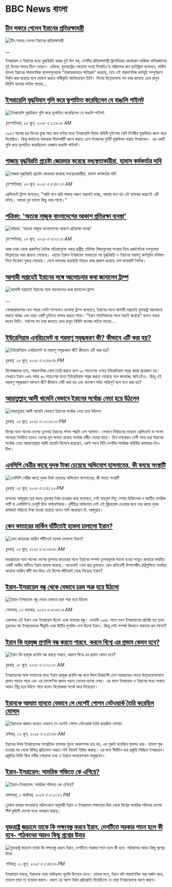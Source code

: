 # BBC News বাংলা## [চীন সফরে গেলেন ইরানের প্রতিরক্ষামন্ত্রী](https://www.bbc.co.uk/bengali/live/cy8g7lvnw94t?at_campaign=githubrss)![চীন সফরে গেলেন ইরানের প্রতিরক্ষামন্ত্রী](https://ichef.bbci.co.uk/ace/standard/240/cpsprodpb/98e9/live/633eddc0-5249-11f0-8485-7bd50fa63665.jpg)__ইসরায়েল ও ইরানের মধ্যে যুদ্ধবিরতি বন্ধের দুই দিন পর, দেশটির প্রতিরক্ষামন্ত্রী ব্রিগেডিয়ার জেনারেল আজিজ নাসিরজাদেহ দুই দিনের সফরে চীনে গেছেন। এদিকে, যুক্তরাষ্ট্রের গোয়েন্দা সংস্থা সিআইএ’র পরিচালক জন র‍্যাটক্লিফ বলেছেন, মার্কিন হামলা ইরানের পারমাণবিক স্থাপনাগুলোকে "মারাত্মকভাবে ক্ষতিগ্রস্ত" করেছে, তবে ওই পারমাণবিক কর্মসূচি সম্পূর্ণরূপে নির্মূল করা হয়েছে বলে ঘোষণা করতে অস্বীকৃতি জানিয়েছেন তিনি। দিনের উল্লেখযোগ্য সব খবর জানতে চোখ রাখুন বিবিসি বাংলার লাইভ পাতায়...## [ইসরায়েলি যুদ্ধবিমান গুলি করে ভূপাতিত করেছিলেন যে বাঙালি পাইলট](https://www.bbc.com/bengali/articles/cx2vgyzvjzlo?at_campaign=githubrss)![ইসরায়েলি যুদ্ধবিমান গুলি করে ভূপাতিত করেছিলেন যে বাঙালি পাইলট](https://ichef.bbci.co.uk/ace/ws/240/cpsprodpb/8474/live/82f77130-51aa-11f0-8485-7bd50fa63665.jpg)_বৃহস্পতিবার, ২৬ জুন, ২০২৫ এ ১:১৯:৫০ AM_১৯৬৭ সালের ছয় দিনের যুদ্ধে মাত্র আধ ঘণ্টার মধ্যে ইসরায়েলি বিমান বাহিনী দুইশোর বেশি মিশরীয় যুদ্ধবিমান ধ্বংস করে দিয়েছিল। কিন্তু জর্ডানের মাফরাক বিমানঘাঁটি ধ্বংস  করতে এসে নিজেদের দুইটি যুদ্ধবিমান হারায় ইসরায়েল। এর একটি গুলি করে ভূপাতিত করেছিলেন একজন বাঙালি পাইলট।## [গাজায় যুদ্ধবিরতি প্রচেষ্টা জোরদার করেছে মধ্যস্থতাকারীরা, হামাস কর্মকর্তার দাবি](https://www.bbc.com/bengali/articles/cpvj4717elyo?at_campaign=githubrss)![গাজায় যুদ্ধবিরতি প্রচেষ্টা জোরদার করেছে মধ্যস্থতাকারীরা, হামাস কর্মকর্তার দাবি](https://ichef.bbci.co.uk/ace/ws/240/cpsprodpb/22ce/live/f2bbfe00-523b-11f0-8485-7bd50fa63665.jpg)_বৃহস্পতিবার, ২৬ জুন, ২০২৫ এ ৫:৪৮:২৭ AM_প্রেসিডেন্ট ট্রাম্প বলেছেন, "আমি মনে করি গাজায় দারুণ অগ্রগতি হচ্ছে, আমার মনে হয় এই হামলার কারণেই এটি ঘটছে। আমরা খুব ভালো কিছু খবর পাবো।"## [পত্রিকা: 'অত্যন্ত নাজুক বাংলাদেশের আকাশ প্রতিরক্ষা ব্যবস্থা'](https://www.bbc.com/bengali/articles/cr5v274p076o?at_campaign=githubrss)![পত্রিকা: 'অত্যন্ত নাজুক বাংলাদেশের আকাশ প্রতিরক্ষা ব্যবস্থা'](https://ichef.bbci.co.uk/ace/ws/240/cpsprodpb/e033/live/54ebd300-5239-11f0-9f3d-2dbbe1ed669c.jpg)_বৃহস্পতিবার, ২৬ জুন, ২০২৫ এ ৩:০১:৩১ AM_আজ ঢাকা থেকে প্রকাশিত দৈনিক পত্রিকাগুলো খবরে রাষ্ট্রীয় মৌলিক বিষয়গুলোয় সংস্কার নিয়ে রাজনৈতিক দলগুলোর ভিন্নমতের খবর প্রাধান্য পেয়েছে। এছাড়া ইরান-ইসরায়েল সংঘাতের পর যুদ্ধবিরতি ও ইরানের পরমাণু কর্মসূচির ভবিষ্যৎ নিয়ে বিশ্লেষণ গুরুত্ব পেয়েছে। দেশে মাদকের ছড়াছড়ি নিয়েও খবর প্রকাশ করেছে বেশ কয়েকটি দৈনিক।## [আগামী সপ্তাহেই ইরানের সঙ্গে আলোচনার কথা জানালেন ট্রাম্প](https://www.bbc.co.uk/bengali/live/c0l41w03g58t?at_campaign=githubrss)![আগামী সপ্তাহেই ইরানের সঙ্গে আলোচনার কথা জানালেন ট্রাম্প](https://ichef.bbci.co.uk/ace/standard/240/cpsprodpb/7b46/live/66a60130-51d3-11f0-8485-7bd50fa63665.jpg)__নেদারল্যান্ডসের হেগ শহরে নেটো সম্মেলনে ডোনাল্ড ট্রাম্প বলেছেন, ইরানের সাথে আগামী সপ্তাহেই যুক্তরাষ্ট্র আলোচনা করতে যাচ্ছে এবং তারা একটি চুক্তিতে স্বাক্ষর করতে পারে। "ইরান সাহসিকতার সাথে লড়াই করেছে" বলেও মন্তব্য করেন তিনি। সর্বশেষ সব তথ্য জানতে চোখ রাখুন বিবিসি বাংলার লাইভ পাতায়....## [ইউরেনিয়াম এনরিচমেন্ট বা পরমাণু সমৃদ্ধকরণ কী? কীভাবে এটি করা হয়?](https://www.bbc.com/bengali/articles/cqx204rg9nlo?at_campaign=githubrss)![ইউরেনিয়াম এনরিচমেন্ট বা পরমাণু সমৃদ্ধকরণ কী? কীভাবে এটি করা হয়?](https://ichef.bbci.co.uk/ace/ws/240/cpsprodpb/fc42/live/09e9f6d0-51d4-11f0-a2ff-17a82c2e8bc4.jpg)_বুধবার, ২৫ জুন, ২০২৫ এ ৩:৪৬:৪১ PM_বিশেষজ্ঞদের মতে, পারমাণবিক বোমা তৈরি করতে হলে ৯০ শতাংশের ওপরে ইউরেনিয়াম সমৃদ্ধ করার প্রয়োজন হয়। সেখানে ইরান এখন পর্যন্ত ৬০ শতাংশের মতো ইউরেনিয়াম সমৃদ্ধ করতে পেরেছে বলে জানাচ্ছে আইএইএ। কিন্তু এই পরমাণু সমৃদ্ধকরণ আসলে কী? কীভাবে সেটি করা হয় এবং কতক্ষণ পর্যন্ত শান্তিপূর্ণ বলে মনে করা হয়?## [আয়াতুল্লাহ আলী খামেনি যেভাবে ইরানের সর্বোচ্চ নেতা হয়ে উঠলেন](https://www.bbc.com/bengali/articles/cvg458zq3wno?at_campaign=githubrss)![আয়াতুল্লাহ আলী খামেনি যেভাবে ইরানের সর্বোচ্চ নেতা হয়ে উঠলেন](https://ichef.bbci.co.uk/ace/ws/240/cpsprodpb/8e7e/live/2da023a0-51b7-11f0-b4be-8f7caf53b80c.jpg)_বুধবার, ২৫ জুন, ২০২৫ এ ১২:৩১:১৩ PM_বিশ্বের অন্য অনেক দেশের তুলনায় ইরানের শাসন পদ্ধতি বেশ আলাদা। সেখানে নির্বাচনের মাধ্যমে প্রেসিডেন্ট বা সংসদ সদস্যরা নির্বাচিত হলেও দেশের মূল ক্ষমতা রয়েছে সর্বোচ্চ ধর্মীয় নেতার হাতে। তিন দশকেরও বেশী সময় ধরে ইরানের সর্বোচ্চ নেতা আয়াতোল্লাহ আলী খামেনি হিসেবে রয়েছেন, একই সাথে যিনি দেশটির সামরিক বাহিনীর কমান্ডার-ইন-চীফ।## [এনসিপি নেত্রীর কাছে দুদক টাকা চেয়েছে অভিযোগ হাসনাতের, কী বলছে সংস্থাটি](https://www.bbc.com/bengali/articles/crk6nd4623go?at_campaign=githubrss)![এনসিপি নেত্রীর কাছে দুদক টাকা চেয়েছে অভিযোগ হাসনাতের, কী বলছে সংস্থাটি](https://ichef.bbci.co.uk/ace/ws/240/cpsprodpb/032f/live/ab42d000-51ad-11f0-93b8-19c0eb10ae72.jpg)_বুধবার, ২৫ জুন, ২০২৫ এ ১:৪১:২৯ PM_হাসনাত আব্দুল্লাহ যার কাছে দুদকের টাকা চাওয়ার কথা বলেছেন, সেই মাহমুদা মিতু পেশায় চিকিৎসক ও জাতীয় নাগরিক পার্টি বা এনসিপি'র ডেপুটি চিফ অর্গানাইজার। দুর্নীতির অভিযোগ নেই এই ক্লিয়ারেন্স দেওয়ার জন্য তার কাছে দুদক কর্মকর্তা পরিচয়ে টাকা চাওয়া হয়েছে বলেও দাবি করেছেন মি. আব্দুল্লাহ।## [কেন কাতারের মার্কিন ঘাঁটিতেই হামলা চালালো ইরান?](https://www.bbc.com/bengali/articles/c0rvzg4v4wpo?at_campaign=githubrss)![কেন কাতারের মার্কিন ঘাঁটিতেই হামলা চালালো ইরান?](https://ichef.bbci.co.uk/ace/ws/240/cpsprodpb/2718/live/cf2b5aa0-5194-11f0-8485-7bd50fa63665.jpg)_বুধবার, ২৫ জুন, ২০২৫ এ ৯:৩৩:৪০ AM_মধ্যপ্রাচ্যের অন্য অনেক দেশের তুলনায় কাতারের সাথে ইরানের সম্পর্ক তুলনামূলক ভালো হওয়া সত্ত্বেও কাতারে অবস্থিত একটি মার্কিন ঘাটিতে ইরান হামলা করেছে। অনেকেই এখন প্রশ্ন তুলছেন: কেন প্রতিবেশী উপসাগরীয় রাষ্ট্রগুলিতে অবস্থিত অন্যান্য মার্কিন ঘাঁটি বাদ দিয়ে এই বিশেষ ঘাঁটিকেই বেছে নিয়েছে ইরান?## [ইরান-ইসরায়েল বন্ধু থেকে যেভাবে চরম শত্রু হয়ে উঠলো](https://www.bbc.com/bengali/articles/cv2z9w0x9j2o?at_campaign=githubrss)![ইরান-ইসরায়েল বন্ধু থেকে যেভাবে চরম শত্রু হয়ে উঠলো](https://ichef.bbci.co.uk/ace/ws/240/cpsprodpb/9a7a/live/d4ac78d0-820e-11ee-9def-dd806bd53fa5.jpg)_সোমবার, ১৩ নভেম্বর, ২০২৩ এ ৬:৩৫:১৪ AM_একসময় এই ইরান এবং ইসরায়েল ছিলো একে অপরের বন্ধু। এমনকি ১৯৪৮ সালে যখন ইসরায়েলের প্রতিষ্ঠা হয় তখন তুরস্কের পর ইসরায়েলকে স্বীকৃতি দেয়া দ্বিতীয় মুসলিম দেশ ছিলো ইরান।  কিন্তু সেই সম্পর্ক কিভাবে শত্রুতায় রূপ নিলো?## [ইরান কি হরমুজ প্রণালি বন্ধ করতে পারবে, করলে বিশ্বে এর প্রভাব কেমন হবে?](https://www.bbc.com/bengali/articles/cx2v8nxqjrwo?at_campaign=githubrss)![ইরান কি হরমুজ প্রণালি বন্ধ করতে পারবে, করলে বিশ্বে এর প্রভাব কেমন হবে?](https://ichef.bbci.co.uk/ace/ws/240/cpsprodpb/205f/live/19bc7f20-4b61-11f0-86d5-3b52b53af158.jpg)_বুধবার, ১৮ জুন, ২০২৫ এ ২:০১:২৮ AM_ইসরায়েলের সঙ্গে সংঘাতের মধ্যে ইরান হরমুজ প্রণালি বন্ধ করে দিলে বিশ্বব্যাপী তেল সরবরাহের ক্ষেত্রে উল্লেখযোগ্যভাবে প্রভাব পড়তে পারে এবং এর তাৎক্ষণিক প্রভাব পড়বে তেলের দামের ওপর। এর ফলে ইসরায়েল ও ইরানের মধ্যে সংঘাত আরও তীব্র হয়ে উঠতে পারে বলেও বিশ্লেষকরা সতর্ক করে দিয়েছেন।## [ইরানকে আঘাত হানতে যেভাবে সে দেশেই গোপন নেটওয়ার্ক তৈরি করেছিল মোসাদ](https://www.bbc.com/bengali/articles/c994r8jydnmo?at_campaign=githubrss)![ইরানকে আঘাত হানতে যেভাবে সে দেশেই গোপন নেটওয়ার্ক তৈরি করেছিল মোসাদ](https://ichef.bbci.co.uk/ace/ws/240/cpsprodpb/b0f2/live/21159100-4e7f-11f0-86d5-3b52b53af158.jpg)_রবিবার, ২২ জুন, ২০২৫ এ ১:৫১:৫৮ AM_ইরানের উপর ইসরায়েলের সাম্প্রতিক হামলার সূচনা আকাশপথ ধরে নয়, এর শুরুটা হয়েছিল স্থলপথ ধরে। হামলা শুরু হওয়ার পর থেকে বিভিন্ন প্রতিবেদন অন্তত সেই দিকেই ইঙ্গিত করছে। 
এর জন্য দীর্ঘদিন ধরে প্রস্তুতি নিচ্ছিল ইসরায়েল। প্রস্তুতির ভিত্তি ছিল গভীর গোয়েন্দা তথ্য ও ইরানে অপারেশনাল অনুপ্রবেশ।## [ইরান-ইসরায়েল: সামরিক শক্তিতে কে এগিয়ে?](https://www.bbc.com/bengali/articles/cx7dv4yn5ypo?at_campaign=githubrss)![ইরান-ইসরায়েল: সামরিক শক্তিতে কে এগিয়ে?](https://ichef.bbci.co.uk/ace/ws/240/cpsprodpb/926c/live/773e1680-fa41-11ee-97f7-e98b193ef1b8.jpg)_মঙ্গলবার, ১ অক্টোবর, ২০২৪ এ ৮:১০:৫২ PM_গ্লোবাল ফায়ার পাওয়ার’র পরিসংখ্যান অনুযায়ী ইরান ও  ইসরায়েল সক্ষমতার দিক থেকে বিশ্বের সামরিক শক্তিধর দেশের শীর্ষ কুড়িটি দেশের মধ্যে অবস্থান করছে।## [যুক্তরাষ্ট্র জড়ালে তাকে কি লক্ষ্যবস্তু করবে ইরান, দেশটিতে সরকার পতন হলে কী হবে- পাঠকদের আরও কিছু প্রশ্নের উত্তর](https://www.bbc.com/bengali/articles/c78n9qxpx56o?at_campaign=githubrss)![যুক্তরাষ্ট্র জড়ালে তাকে কি লক্ষ্যবস্তু করবে ইরান, দেশটিতে সরকার পতন হলে কী হবে- পাঠকদের আরও কিছু প্রশ্নের উত্তর](https://ichef.bbci.co.uk/ace/ws/240/cpsprodpb/1e8a/live/81f4b600-4e6f-11f0-86d5-3b52b53af158.jpg)_শনিবার, ২১ জুন, ২০২৫ এ ১:৪৪:৫৯ PM_ইসরায়েল বলছে, ইরানকে তারা অস্তিত্বগত হুমকি হিসেবে দেখে। তাদের মতে, ইরান যদি পারমাণবিক অস্ত্র অর্জন করে, তাহলে তারা তা ব্যবহার করবে। কারণ এর আগে ইরান প্রতিশ্রুতি দিয়েছিলো যে তারা ইসরায়েলকে ধ্বংস করবে।